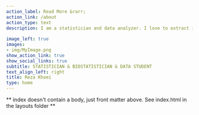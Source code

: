 ```yaml
---
action_label: Read More &rarr;
action_link: /about
action_type: text
description: I am a statistician and data analyzer. I love to extract insightful information from each type of data and turn them into wisdom. The main tool in this way for me is **R programming language**. *R* is like the languages I speak. However, Most of statistical topics covers data science field and each statistician can be a data scientist; yet I would rather call myself a data student. Because it reminds me I must be always in learning.
 
image_left: true
images:
- img/MyImage.png
show_action_link: true
show_social_links: true
subtitle: STATISTICIAN & BIOSTATISTICIAN & DATA STUDENT
text_align_left: right
title: Reza Khoei
type: home
---
```


** index doesn't contain a body, just front matter above.
See index.html in the layouts folder **
